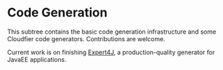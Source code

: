 Code Generation
========

This subtree contains the basic code generation infrastructure and some Cloudfier code generators. Contributions are welcome.

Current work is on finishing [Expert4J](com.abstratt.mdd.target.jee/), a production-quality generator for JavaEE applications.
